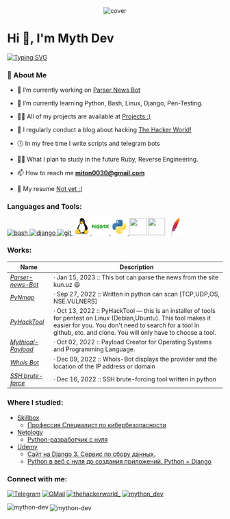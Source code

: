 <div align="center">
<img width="100%" height = "250px" src="https://raw.githubusercontent.com/rahulbanerjee26/githubProfileReadmeGenerator/main/banners/banner9.gif" alt="cover" />
</div>

<h1>Hi 👋, I'm Myth Dev</h1>
<!-- <p align='center'> -->
<a  href="https://github.com/mython-dev"><img src="https://readme-typing-svg.demolab.com?font=Fira+Code&pause=1000&color=1EC027&background=FFCAEA00&center=true&vCenter=true&width=435&lines=Im+a+junior+backend+developer;Im+a+junior+cybersecurity+specialist;Im+a+system+administrator+Linux" alt="Typing SVG" /></a>
<!-- </p> -->

### 🚀 About Me

- 🔭 I’m currently working on [Parser News Bot](https://github.com/mython-dev/Parser-news)

- 🌱 I’m currently learning Python, Bash, Linux, Django, Pen-Testing.

- 👨‍💻 All of my projects are available at [Projects :)](https://github.com/mython-dev?tab=repositories)

- 📝 I regularly conduct a blog about hacking [The Hacker World!](https://instagram.com/thehackerworld_)

- 🕔 In my free time I write scripts and telegram bots 

- 👨‍💻 What I plan to study in the future Ruby, Reverse Engineering.

- 📫 How to reach me **miton0030@gmail.com**

- 📄 My resume [Not yet :(](https://404.com/)

 
<h3 align="left">Languages and Tools:</h3>
<p align="left"> <a href="https://www.gnu.org/software/bash/" target="_blank" rel="noreferrer"> <img src="https://www.vectorlogo.zone/logos/gnu_bash/gnu_bash-icon.svg" alt="bash" width="40" height="40"/> </a> <a href="https://www.djangoproject.com/" target="_blank" rel="noreferrer"> <img src="https://cdn.worldvectorlogo.com/logos/django.svg" alt="django" width="40" height="40"/> </a> <a href="https://git-scm.com/" target="_blank" rel="noreferrer"> <img src="https://www.vectorlogo.zone/logos/git-scm/git-scm-icon.svg" alt="git" width="40" height="40"/> </a> <a href="https://www.linux.org/" target="_blank" rel="noreferrer"> <img src="https://raw.githubusercontent.com/devicons/devicon/master/icons/linux/linux-original.svg" alt="linux" width="40" height="40"/> </a> <a href="https://www.nginx.com" target="_blank" rel="noreferrer"> <img src="https://raw.githubusercontent.com/devicons/devicon/master/icons/nginx/nginx-original.svg" alt="nginx" width="40" height="40"/> </a> <a href="https://www.python.org" target="_blank" rel="noreferrer"> <img src="https://raw.githubusercontent.com/devicons/devicon/master/icons/python/python-original.svg" alt="python" width="40" height="40"/> </a> 
<img width="40" height="40" src="https://cdn.jsdelivr.net/gh/devicons/devicon/icons/html5/html5-original.svg" /> 
<img width="40" height="40" src="https://cdn.jsdelivr.net/gh/devicons/devicon/icons/css3/css3-plain.svg" /> 

<img width="40" height = "40" src="https://raw.githubusercontent.com/devicons/devicon/1119b9f84c0290e0f0b38982099a2bd027a48bf1/icons/apache/apache-original.svg"/>
</p>


<h3>Works:</h3>
      
| Name                  | Description                                            |
| ----------------------|------------------------------------------------------- |
| _[Parser-news-Bot](https://github.com/mython-dev/Parser-news)_ | ·  Jan 15, 2023 :: This bot can parse the news from the site kun.uz 😃
| _[PyNmap](https://github.com/mython-dev/PyNmap)_ | · Sep 27, 2022 :: Written in python can scan [TCP,UDP,OS, NSE.VULNERS]
|_[PyHackTool](https://github.com/mython-dev/pyhacktool)_ | · Oct 13, 2022 :: PyHackTool — this is an installer of tools for pentest on Linux (Debian,Ubuntu). This tool makes it easier for you. You don't need to search for a tool in github, etc. and clone. You will only have to choose a tool.|
|_[Mythical-Payload](https://github.com/mython-dev/mythical-payload)_ | · Oct 02, 2022 :: Payload Creator for Operating Systems and Programming Language.|
|_[Whois Bot](https://github.com/mython-dev/Whois-Bot)_ | · Dec 09, 2022 :: Whois-Bot displays the provider and the location of the IP address or domain |
|_[SSH brute-force](https://github.com/mython-dev/ssh-brute-force)_ | · Dec 16, 2022 :: SSH brute-forcing tool written in python |

<h3>Where I studied:</h3>

- [Skillbox](https://skillbox.com/)
   - [Профессия Специалист по кибербезопасности](https://skillbox.uz/course/profession-cybersecurity/)
- [Netology](https://netology.ru/)
   - [Python-разработчик с нуля](https://netology.ru/programs/python) 
- [Udemy](https://www.udemy.com/)
   - [Сайт на Django 3. Сервис по сбору данных.](https://www.udemy.com/course/site-on-django-3/)
   - [Python в веб с нуля до создания приложений. Python + Django](www.udemy.com/course/python-pythondjango/)


<h3 align="left">Connect with me:</h3>

[<img alt="Telegram" src="https://img.shields.io/badge/Telegram-2CA5E0?style=for-the-badge&logo=telegram&logoColor=white"/>][telegram]
[<img alt="GMail" src="https://img.shields.io/badge/Gmail-D14836?style=for-the-badge&logo=gmail&logoColor=white"/>][gmail]
[<img alt="thehackerworld_" src="https://img.shields.io/badge/thehackerworld_-E4405F?style=for-the-badge&logo=instagram&logoColor=white"/>][thehackerworld_]
[<img alt="mython_dev" src="https://img.shields.io/badge/mython_dev-E4405F?style=for-the-badge&logo=instagram&logoColor=white"/>][mython_dev]

[telegram]: https://t.me/myth_dev
[gmail]: mailto:miton0030@gmail.com
[thehackerworld_]: https://instagram.com/thehackerworld_
[mython_dev]: https://instagram.com/mython_dev

<p><img align="left" src="https://github-readme-stats.vercel.app/api/top-langs?username=mython-dev&show_icons=true&locale=en&layout=compact" alt="mython-dev" /></p>

<p>&nbsp;<img align="center" src="https://github-readme-stats.vercel.app/api?username=mython-dev&show_icons=true&locale=en" alt="mython-dev" /></p>

